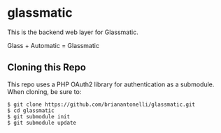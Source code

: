 # glassmatic
This is the backend web layer for Glassmatic.

Glass + Automatic = Glassmatic

## Cloning this Repo

This repo uses a PHP OAuth2 library for authentication as a submodule. When cloning, be sure to:

```
$ git clone https://github.com/brianantonelli/glassmatic.git
$ cd glassmatic
$ git submodule init
$ git submodule update
```